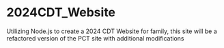 # 2024CDT_Website
Utilizing Node.js to create a 2024 CDT Website for family, this site will be a refactored version of the PCT site with additional modifications

